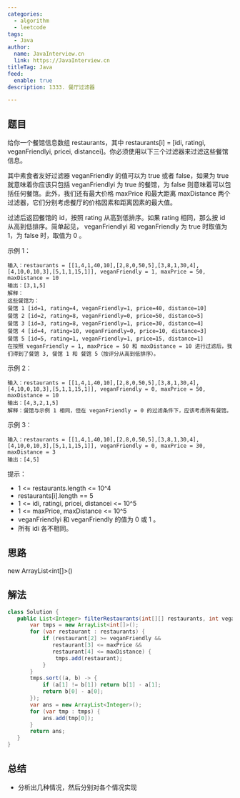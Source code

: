 ```yaml
---
categories:
  - algorithm
  - leetcode
tags:
  - Java
author: 
  name: JavaInterview.cn
  link: https://JavaInterview.cn
titleTag: Java
feed:
  enable: true
description: 1333. 餐厅过滤器

---
```


## 题目

给你一个餐馆信息数组 restaurants，其中  restaurants[i] = [idi, ratingi, veganFriendlyi, pricei, distancei]。你必须使用以下三个过滤器来过滤这些餐馆信息。

其中素食者友好过滤器 veganFriendly 的值可以为 true 或者 false，如果为 true 就意味着你应该只包括 veganFriendlyi 为 true 的餐馆，为 false 则意味着可以包括任何餐馆。此外，我们还有最大价格 maxPrice 和最大距离 maxDistance 两个过滤器，它们分别考虑餐厅的价格因素和距离因素的最大值。

过滤后返回餐馆的 id，按照 rating 从高到低排序。如果 rating 相同，那么按 id 从高到低排序。简单起见， veganFriendlyi 和 veganFriendly 为 true 时取值为 1，为 false 时，取值为 0 。



示例 1：

    输入：restaurants = [[1,4,1,40,10],[2,8,0,50,5],[3,8,1,30,4],[4,10,0,10,3],[5,1,1,15,1]], veganFriendly = 1, maxPrice = 50, maxDistance = 10
    输出：[3,1,5]
    解释：
    这些餐馆为：
    餐馆 1 [id=1, rating=4, veganFriendly=1, price=40, distance=10]
    餐馆 2 [id=2, rating=8, veganFriendly=0, price=50, distance=5]
    餐馆 3 [id=3, rating=8, veganFriendly=1, price=30, distance=4]
    餐馆 4 [id=4, rating=10, veganFriendly=0, price=10, distance=3]
    餐馆 5 [id=5, rating=1, veganFriendly=1, price=15, distance=1]
    在按照 veganFriendly = 1, maxPrice = 50 和 maxDistance = 10 进行过滤后，我们得到了餐馆 3, 餐馆 1 和 餐馆 5（按评分从高到低排序）。
示例 2：

    输入：restaurants = [[1,4,1,40,10],[2,8,0,50,5],[3,8,1,30,4],[4,10,0,10,3],[5,1,1,15,1]], veganFriendly = 0, maxPrice = 50, maxDistance = 10
    输出：[4,3,2,1,5]
    解释：餐馆与示例 1 相同，但在 veganFriendly = 0 的过滤条件下，应该考虑所有餐馆。
示例 3：

    输入：restaurants = [[1,4,1,40,10],[2,8,0,50,5],[3,8,1,30,4],[4,10,0,10,3],[5,1,1,15,1]], veganFriendly = 0, maxPrice = 30, maxDistance = 3
    输出：[4,5]


提示：

* 1 <= restaurants.length <= 10^4
* restaurants[i].length == 5
* 1 <= idi, ratingi, pricei, distancei <= 10^5
* 1 <= maxPrice, maxDistance <= 10^5
* veganFriendlyi 和 veganFriendly 的值为 0 或 1 。
* 所有 idi 各不相同。

## 思路

new ArrayList<int[]>()

## 解法
```java
class Solution {
   public List<Integer> filterRestaurants(int[][] restaurants, int veganFriendly, int maxPrice, int maxDistance) {
       var tmps = new ArrayList<int[]>();
       for (var restaurant : restaurants) {
           if (restaurant[2] >= veganFriendly &&
              restaurant[3] <= maxPrice &&
              restaurant[4] <= maxDistance) {
               tmps.add(restaurant);
           }
       }
       tmps.sort((a, b) -> {
           if (a[1] != b[1]) return b[1] - a[1];
           return b[0] - a[0];
       });
       var ans = new ArrayList<Integer>();
       for (var tmp : tmps) {
           ans.add(tmp[0]);
       }
       return ans;
   }
}

```

## 总结

- 分析出几种情况，然后分别对各个情况实现 
